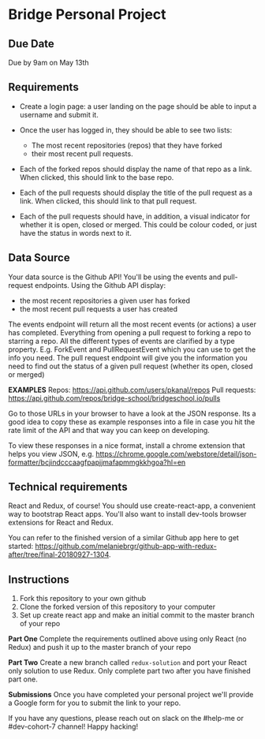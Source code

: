 # Bridge Personal Project

## Due Date
Due by 9am on May 13th

## Requirements

- Create a login page: a user landing on the page should be able to input a username and submit it.

- Once the user has logged in, they should be able to see two lists: 
    - The most recent repositories (repos) that they have forked
    - their most recent pull requests.

- Each of the forked repos should display the name of that repo as a link. When clicked, this should link to the base repo.

- Each of the pull requests should display the title of the pull request as a link. When clicked, this should link to that pull request.

- Each of the pull requests should have, in addition, a visual indicator for whether it is open, closed or merged. This could be colour coded, or just have the status in words next to it.

## Data Source
Your data source is the Github API! You'll be using the events and pull-request endpoints. Using the Github API display:
- the most recent repositories a given user has forked
- the most recent pull requests a user has created

The events endpoint will return all the most recent events (or actions) a user has completed. Everything from opening a pull request to forking a repo to starring a repo. All the different types of events are clarified by a type property. E.g. ForkEvent and PullRequestEvent which you can use to get the info you need. The pull request endpoint will give you the information you need to find out the status of a given pull request (whether its open, closed or merged)

**EXAMPLES**
Repos: https://api.github.com/users/pkanal/repos
Pull requests: https://api.github.com/repos/bridge-school/bridgeschool.io/pulls

Go to those URLs in your browser to have a look at the JSON response. Its a good idea to copy these as example responses into a file in case you hit the rate limit of the API and that way you can keep on developing.

To view these responses in a nice format, install a chrome extension that helps you view JSON, e.g. https://chrome.google.com/webstore/detail/json-formatter/bcjindcccaagfpapjjmafapmmgkkhgoa?hl=en

## Technical requirements
React and Redux, of course! You should use create-react-app, a convenient way to bootstrap React apps. You'll also want to install dev-tools browser extensions for React and Redux.

You can refer to the finished version of a similar Github app here to get started: https://github.com/melaniebrgr/github-app-with-redux-after/tree/final-20180927-1304.

## Instructions
1. Fork this repository to your own github
2. Clone the forked version of this repository to your computer 
3. Set up create react app and make an initial commit to the master branch of your repo

**Part One**
Complete the requirements outlined above using only React (no Redux) and push it up to the master branch of your repo

**Part Two**
Create a new branch called `redux-solution` and port your React only solution to use Redux. Only complete part two after you have finished part one.

**Submissions**
Once you have completed your personal project we'll provide a Google form for you to submit the link to your repo.

If you have any questions, please reach out on slack on the #help-me or #dev-cohort-7 channel! Happy hacking!
